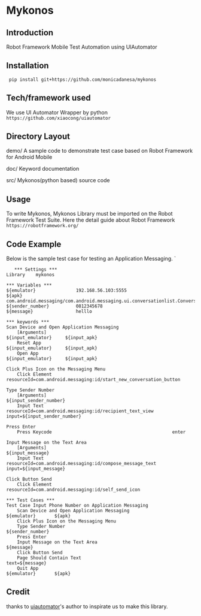 Mykonos
==================================================

Introduction
------------
Robot Framework Mobile Test Automation using UIAutomator

Installation
------------

     pip install git+https://github.com/monicadanesa/mykonos

Tech/framework used
------------
We use UI Automator Wrapper by python `https://github.com/xiaocong/uiautomator`

Directory Layout
----------------

demo/
    A sample code to demonstrate test case based on Robot Framework for Android Mobile

doc/
    Keyword documentation

src/
   Mykonos(python based) source code

Usage
-----
To write Mykonos, Mykonos Library must be imported on the Robot Framework Test Suite.
Here the detail guide about Robot Framework `https://robotframework.org/`

Code Example
-----
Below is the sample test case for testing an Application Messaging.
`

       *** Settings ***
    Library    mykonos

    *** Variables ***
    ${emulator}               192.168.56.103:5555
    ${apk}                    com.android.messaging/com.android.messaging.ui.conversationlist.ConversationListActivity
    ${sender_number}          0812345678
    ${message}                helllo

    *** keywords ***
    Scan Device and Open Application Messaging
        [Arguments]                                               ${input_emulator}     ${input_apk}
        Reset App                                                 ${input_emulator}     ${input_apk}
        Open App                                                  ${input_emulator}     ${input_apk}

    Click Plus Icon on the Messaging Menu
        Click Element                                             resourceId=com.android.messaging:id/start_new_conversation_button

    Type Sender Number
        [Arguments]                                               ${input_sender_number}
        Input Text                                                resourceId=com.android.messaging:id/recipient_text_view     input=${input_sender_number}

    Press Enter
        Press Keycode                                             enter

    Input Message on the Text Area
        [Arguments]                                             ${input_message}
        Input Text                                              resourceId=com.android.messaging:id/compose_message_text      input=${input_message}

    Click Button Send
        Click Element                                          resourceId=com.android.messaging:id/self_send_icon

    *** Test Cases ***
    Test Case Input Phone Number on Application Messaging
        Scan Device and Open Application Messaging                ${emulator}       ${apk}
        Click Plus Icon on the Messaging Menu
        Type Sender Number                                        ${sender_number}
        Press Enter
        Input Message on the Text Area                            ${message}
        Click Button Send
        Page Should Contain Text                                  text=${message}
        Quit App                                                  ${emulator}       ${apk}

Credit
-------------

thanks to [uiautomator](https://github.com/xiaocong/uiautomator)'s author to inspirate us to make this library.
